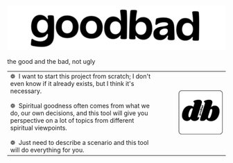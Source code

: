 <img src="./logo1.png" alt="Logo1" width="600"/>

the good and the bad, not ugly 

<table style="border-collapse: collapse; border: none;">
  <tr>
    <td style="border: none; padding-right: 50px;">
      ❁&nbsp;   I want to start this project from scratch; I don't even know if it already exists, but I think it's necessary.<br><br>  
      ❁&nbsp;   Spiritual goodness often comes from what we do, our own decisions, and this tool will give you perspective on a lot of topics from different spiritual viewpoints.<br><br>    
      ❁&nbsp;   Just need to describe a scenario and this tool will do everything for you.
    </td>
    <td>
      <img src="./logo.png" alt="Logo" width="400"/>
    </td>
  </tr>
</table>
